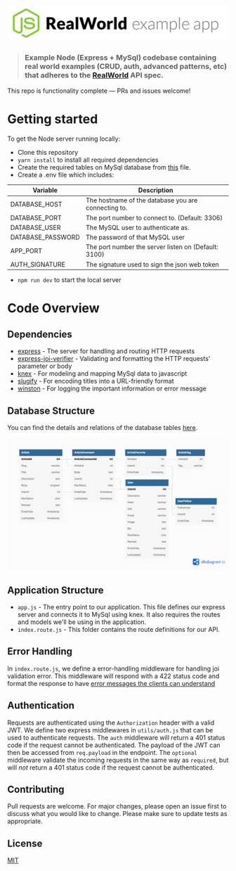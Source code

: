 # ![Node.js / Express / MySql / Knex Example App](src/logo.png)

> ### Example Node (Express + MySql) codebase containing real world examples (CRUD, auth, advanced patterns, etc) that adheres to the [RealWorld](https://github.com/gothinkster/realworld-example-apps) API spec.

This repo is functionality complete — PRs and issues welcome!

# Getting started

To get the Node server running locally:

 - Clone this repository
 - `yarn install` to install all required dependencies
 - Create the required tables on MySql database from [this](src/db.sql) file.
 - Create a .env file which includes:

| Variable | Description |
| -------- | ----------- |
| DATABASE_HOST | The hostname of the database you are connecting to. |
| DATABASE_PORT | The port number to connect to. (Default: 3306) |
| DATABASE_USER | The MySQL user to authenticate as. |
| DATABASE_PASSWORD | The password of that MySQL user |
| APP_PORT | The port number the server listen on (Default: 3100) |
| AUTH_SIGNATURE | The signature used to sign the json web token |

- `npm run dev` to start the local server

# Code Overview

## Dependencies

 - [express](https://github.com/expressjs/express) - The server for handling and routing HTTP requests
 - [express-joi-verifier](https://www.npmjs.com/package/express-joi-verifier) - Validating and formatting the HTTP requests' parameter or body
 - [knex](https://github.com/knex/knex) - For modeling and mapping MySql data to javascript 
 - [slugify](https://github.com/simov/slugify) - For encoding titles into a URL-friendly format
 - [winston](https://github.com/winstonjs/winston) - For logging the important information or error message

## Database Structure

You can find the details and relations of the database tables [here](https://dbdiagram.io/d/627dba0f7f945876b60d9c31).

![Database Design](src/dbdiagram.png)

## Application Structure

- `app.js` - The entry point to our application. This file defines our express server and connects it to MySql using knex. It also requires the routes and models we'll be using in the application.
- `index.route.js` - This folder contains the route definitions for our API.

## Error Handling

In `index.route.js`, we define a error-handling middleware for handling joi validation error. This middleware will respond with a 422 status code and format the response to have [error messages the clients can understand](https://github.com/gothinkster/realworld/blob/master/API.md#errors-and-status-codes)

## Authentication

Requests are authenticated using the `Authorization` header with a valid JWT. We define two express middlewares in `utils/auth.js` that can be used to authenticate requests. The `auth` middleware will return a 401 status code if the request cannot be authenticated. The payload of the JWT can then be accessed from `req.payload` in the endpoint. The `optional` middleware validate the incoming requests in the same way as `required`, but will *not* return a 401 status code if the request cannot be authenticated.

## Contributing

Pull requests are welcome. For major changes, please open an issue first to discuss what you would like to change.
Please make sure to update tests as appropriate.

## License
[MIT](LICENSE)